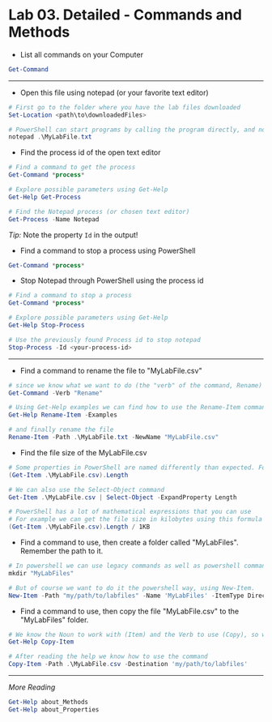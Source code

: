 # Lab 03. Detailed - Commands and Methods

- List all commands on your Computer

```PowerShell
Get-Command
```

---

- Open this file using notepad (or your favorite text editor)

```PowerShell
# First go to the folder where you have the lab files downloaded
Set-Location <path\to\downloadedFiles>

# PowerShell can start programs by calling the program directly, and notepad accepts the filename as input
notepad .\MyLabFile.txt
```

- Find the process id of the open text editor

```PowerShell
# Find a command to get the process
Get-Command *process*

# Explore possible parameters using Get-Help
Get-Help Get-Process

# Find the Notepad process (or chosen text editor)
Get-Process -Name Notepad
```

*Tip:* Note the property `Id` in the output!

- Find a command to stop a process using PowerShell

```PowerShell
Get-Command *process*
```

- Stop Notepad through PowerShell using the process id

```PowerShell
# Find a command to stop a process
Get-Command *process*

# Explore possible parameters using Get-Help
Get-Help Stop-Process

# Use the previously found Process id to stop notepad
Stop-Process -Id <your-process-id>
```

---

- Find a command to rename the file to "MyLabFile.csv"

```PowerShell
# since we know what we want to do (the "verb" of the command, Rename) we can use that to search for commands
Get-Command -Verb "Rename"

# Using Get-Help examples we can find how to use the Rename-Item command
Get-Help Rename-Item -Examples

# and finally rename the file
Rename-Item -Path .\MyLabFile.txt -NewName "MyLabFile.csv"
```

- Find the file size of the MyLabFile.csv

```PowerShell
# Some properties in PowerShell are named differently than expected. For example there is no such thing as "file size" on a file object, instead there is a length property
(Get-Item .\MyLabFile.csv).Length

# We can also use the Select-Object command
Get-Item .\MyLabFile.csv | Select-Object -ExpandProperty Length

# PowerShell has a lot of mathematical expressions that you can use
# For example we can get the file size in kilobytes using this formula
(Get-Item .\MyLabFile.csv).Length / 1KB
```

- Find a command to use, then create a folder called "MyLabFiles". Remember the path to it.

```PowerShell
# In powershell we can use legacy commands as well as powershell commands. We can either create a directory the old DOS way
mkdir "MyLabFiles"

# But of course we want to do it the powershell way, using New-Item.
New-Item -Path "my/path/to/labfiles" -Name 'MyLabFiles' -ItemType Directory
```

- Find a command to use, then copy the file "MyLabFile.csv" to the "MyLabFiles" folder.

```PowerShell
# We know the Noun to work with (Item) and the Verb to use (Copy), so we can look at the help of the command
Get-Help Copy-Item

# After reading the help we know how to use the command
Copy-Item -Path .\MyLabFile.csv -Destination 'my/path/to/labfiles'
```

---

*More Reading*

```PowerShell
Get-Help about_Methods
Get-Help about_Properties
```
